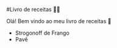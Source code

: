 #Livro de receitas :man_cook:

Olá! Bem vindo ao meu livro de receitas :wave:

- Strogonoff de Frango
- Pavê 
